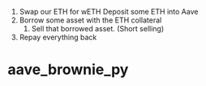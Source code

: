 1. Swap our ETH for wETH
   Deposit some ETH into Aave
2. Borrow some asset with the ETH collateral
   1. Sell that borrowed asset. (Short selling)
3. Repay everything back
# aave_brownie_py
